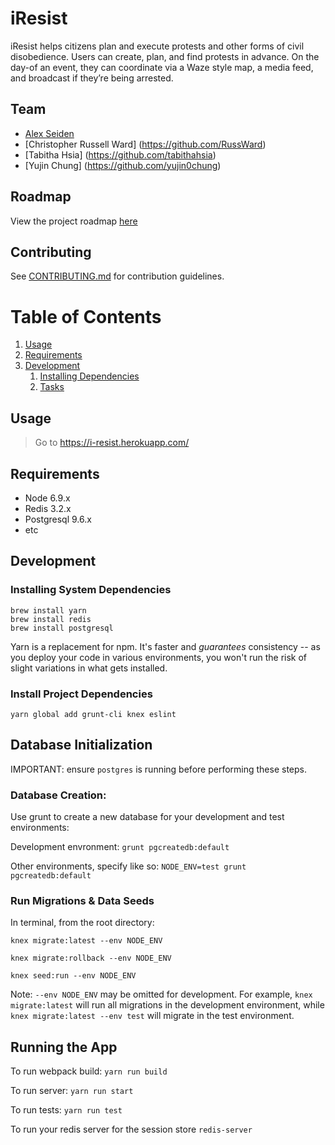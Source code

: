 # iResist

iResist helps citizens plan and execute protests and other forms of civil disobedience.  Users can create, plan, and find protests in advance.  On the day-of an event, they can coordinate via a Waze style map, a media feed, and broadcast if they’re being arrested.

## Team

- [Alex Seiden](https://github.com/aseiden)
- [Christopher Russell Ward] (https://github.com/RussWard)
- [Tabitha Hsia] (https://github.com/tabithahsia)
- [Yujin Chung] (https://github.com/yujin0chung)

## Roadmap

View the project roadmap [here](https://docs.google.com/spreadsheets/d/1iW6V6pr7M9L3i1zb44Dc_hPPcY5DfiUriF6eFwTTkYc/edit#gid=0)

## Contributing

See [CONTRIBUTING.md](CONTRIBUTING.md) for contribution guidelines.

# Table of Contents

1. [Usage](#Usage)
1. [Requirements](#requirements)
1. [Development](#development)
    1. [Installing Dependencies](#installing-dependencies)
    1. [Tasks](#tasks)

## Usage

> Go to https://i-resist.herokuapp.com/

## Requirements

- Node 6.9.x
- Redis 3.2.x
- Postgresql 9.6.x
- etc

## Development

### Installing System Dependencies

```
brew install yarn
brew install redis
brew install postgresql
```

Yarn is a replacement for npm. It's faster and *guarantees* consistency -- as you deploy your code in various environments, you won't run the risk of slight variations in what gets installed.

### Install Project Dependencies

```
yarn global add grunt-cli knex eslint
```

## Database Initialization

IMPORTANT: ensure `postgres` is running before performing these steps.

### Database Creation:

Use grunt to create a new database for your development and test environments:

Development envronment: `grunt pgcreatedb:default`

Other environments, specify like so: `NODE_ENV=test grunt pgcreatedb:default`

### Run Migrations & Data Seeds

In terminal, from the root directory:

`knex migrate:latest --env NODE_ENV`

`knex migrate:rollback --env NODE_ENV`

`knex seed:run --env NODE_ENV`

Note: `--env NODE_ENV` may be omitted for development. For example, `knex migrate:latest` will run all migrations in the development environment, while `knex migrate:latest --env test` will migrate in the test environment.

## Running the App

To run webpack build: `yarn run build`

To run server: `yarn run start`

To run tests: `yarn run test`

To run your redis server for the session store `redis-server`


